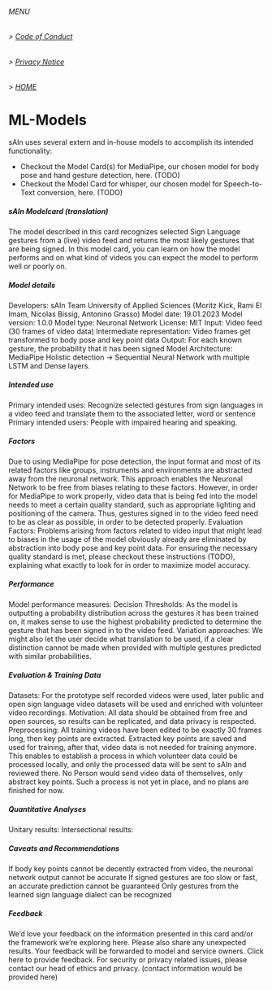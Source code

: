 ###### MENU

###### > [Code of Conduct](CODE_OF_CONDUCT.md)
###### > [Privacy Notice](PRIVACY_NOTICE.md)
###### > [HOME](index.md)

# ML-Models

sAIn uses several extern and in-house models to accomplish its intended functionality:

- Checkout the Model Card(s) for MediaPipe, our chosen model for body pose and hand gesture detection, here. (TODO)
- Checkout the Model Card for whisper, our chosen model for Speech-to-Text conversion, here. (TODO)

##### sAIn Modelcard (translation)

The model described in this card recognizes selected Sign Language gestures from a (live) video feed and returns the most likely gestures that are being signed.
In this model card, you can learn on how the model performs and on what kind of videos you can expect the model to perform well or poorly on.

##### Model details
Developers: sAIn Team University of Applied Sciences (Moritz Kick, Rami El Imam, Nicolas Bissig, Antonino Grasso)
Model date: 19.01.2023
Model version: 1.0.0
Model type: Neuronal Network
License: MIT
Input: Video feed (30 frames of video data)
Intermediate representation: Video frames get transformed to body pose and key point data
Output: For each known gesture, the probability that it has been signed
Model Architecture: MediaPipe Holistic detection → Sequential Neural Network with multiple LSTM and Dense layers.

##### Intended use
Primary intended uses: Recognize selected gestures from sign languages in a video feed and translate them to the associated letter, word or sentence
Primary intended users: People with impaired hearing and speaking. 


##### Factors
Due to using MediaPipe for pose detection, the input format and most of its related factors like groups, instruments and environments are abstracted away from the neuronal network. This approach enables the Neuronal Network to be free from biases relating to these factors. However, in order for MediaPipe to work properly, video data that is being fed into the model needs to meet a certain quality standard, such as appropriate lighting and positioning of the camera. Thus, gestures signed in to the video feed need to be as clear as possible, in order to be detected properly.
Evaluation Factors: Problems arising from factors related to video input that might lead to biases in the usage of the model obviously already are eliminated by abstraction into body pose and key point data. For ensuring the necessary quality standard is met, please checkout these instructions (TODO), explaining what exactly to look for in order to maximize model accuracy.

##### Performance
Model performance measures: <Model performance data is not yet available and will be included here as soon as it is>
Decision Thresholds: As the model is outputting a probability distribution across the gestures it has been trained on, it makes sense to use the highest probability predicted to determine the gesture that has been signed in to the video feed.
Variation approaches: We might also let the user decide what translation to be used, if a clear distinction cannot be made when provided with multiple gestures predicted with similar probabilities.

##### Evaluation & Training Data
Datasets: For the prototype self recorded videos were used, later public and open sign language video datasets will be used and enriched with volunteer video recordings. 
Motivation: All data should be obtained from free and open sources, so results can be replicated, and data privacy is respected.
Preprocessing: All training videos have been edited to be exactly 30 frames long, then key points are extracted. Extracted key points are saved and used for training, after that, video data is not needed for training anymore. This enables to establish a process in which volunteer data could be processed locally, and only the processed data will be sent to sAIn and reviewed there. No Person would send video data of themselves, only abstract key points. Such a process is not yet in place, and no plans are finished for now.

##### Quantitative Analyses
Unitary results:
Intersectional results:

##### Caveats and Recommendations
If body key points cannot be decently extracted from video, the neuronal network output cannot be accurate
If signed gestures are too slow or fast, an accurate prediction cannot be guaranteed
Only gestures from the learned sign language dialect can be recognized

##### Feedback
We’d love your feedback on the information presented in this card and/or the framework we’re exploring here. Please also share any unexpected results. Your feedback will be forwarded to model and service owners. Click here to provide feedback. For security or privacy related issues, please contact our head of ethics and privacy. (contact information would be provided here)
